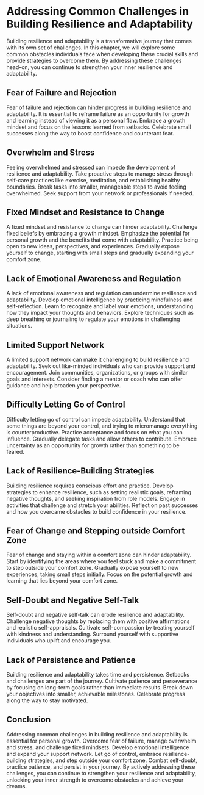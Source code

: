 # Addressing Common Challenges in Building Resilience and Adaptability

Building resilience and adaptability is a transformative journey that comes with its own set of challenges. In this chapter, we will explore some common obstacles individuals face when developing these crucial skills and provide strategies to overcome them. By addressing these challenges head-on, you can continue to strengthen your inner resilience and adaptability.

## Fear of Failure and Rejection

Fear of failure and rejection can hinder progress in building resilience and adaptability. It is essential to reframe failure as an opportunity for growth and learning instead of viewing it as a personal flaw. Embrace a growth mindset and focus on the lessons learned from setbacks. Celebrate small successes along the way to boost confidence and counteract fear.

## Overwhelm and Stress

Feeling overwhelmed and stressed can impede the development of resilience and adaptability. Take proactive steps to manage stress through self-care practices like exercise, meditation, and establishing healthy boundaries. Break tasks into smaller, manageable steps to avoid feeling overwhelmed. Seek support from your network or professionals if needed.

## Fixed Mindset and Resistance to Change

A fixed mindset and resistance to change can hinder adaptability. Challenge fixed beliefs by embracing a growth mindset. Emphasize the potential for personal growth and the benefits that come with adaptability. Practice being open to new ideas, perspectives, and experiences. Gradually expose yourself to change, starting with small steps and gradually expanding your comfort zone.

## Lack of Emotional Awareness and Regulation

A lack of emotional awareness and regulation can undermine resilience and adaptability. Develop emotional intelligence by practicing mindfulness and self-reflection. Learn to recognize and label your emotions, understanding how they impact your thoughts and behaviors. Explore techniques such as deep breathing or journaling to regulate your emotions in challenging situations.

## Limited Support Network

A limited support network can make it challenging to build resilience and adaptability. Seek out like-minded individuals who can provide support and encouragement. Join communities, organizations, or groups with similar goals and interests. Consider finding a mentor or coach who can offer guidance and help broaden your perspective.

## Difficulty Letting Go of Control

Difficulty letting go of control can impede adaptability. Understand that some things are beyond your control, and trying to micromanage everything is counterproductive. Practice acceptance and focus on what you can influence. Gradually delegate tasks and allow others to contribute. Embrace uncertainty as an opportunity for growth rather than something to be feared.

## Lack of Resilience-Building Strategies

Building resilience requires conscious effort and practice. Develop strategies to enhance resilience, such as setting realistic goals, reframing negative thoughts, and seeking inspiration from role models. Engage in activities that challenge and stretch your abilities. Reflect on past successes and how you overcame obstacles to build confidence in your resilience.

## Fear of Change and Stepping outside Comfort Zone

Fear of change and staying within a comfort zone can hinder adaptability. Start by identifying the areas where you feel stuck and make a commitment to step outside your comfort zone. Gradually expose yourself to new experiences, taking small steps initially. Focus on the potential growth and learning that lies beyond your comfort zone.

## Self-Doubt and Negative Self-Talk

Self-doubt and negative self-talk can erode resilience and adaptability. Challenge negative thoughts by replacing them with positive affirmations and realistic self-appraisals. Cultivate self-compassion by treating yourself with kindness and understanding. Surround yourself with supportive individuals who uplift and encourage you.

## Lack of Persistence and Patience

Building resilience and adaptability takes time and persistence. Setbacks and challenges are part of the journey. Cultivate patience and perseverance by focusing on long-term goals rather than immediate results. Break down your objectives into smaller, achievable milestones. Celebrate progress along the way to stay motivated.

## Conclusion

Addressing common challenges in building resilience and adaptability is essential for personal growth. Overcome fear of failure, manage overwhelm and stress, and challenge fixed mindsets. Develop emotional intelligence and expand your support network. Let go of control, embrace resilience-building strategies, and step outside your comfort zone. Combat self-doubt, practice patience, and persist in your journey. By actively addressing these challenges, you can continue to strengthen your resilience and adaptability, unlocking your inner strength to overcome obstacles and achieve your dreams.
